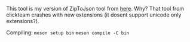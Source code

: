 This tool is my version of ZipToJson tool from [here](https://www.clickteam.com/extension-manager-uploader).
Why? That tool from clickteam crashes with new extensions (it dosent support unicode only extensions?).

Compiling:
`meson setup bin`
`meson compile -C bin`